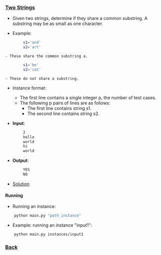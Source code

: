### [Two Strings](https://www.hackerrank.com/challenges/two-strings/problem)
- Given two strings, determine if they share a common substring. A substring may be as small as one character.

- Example:
````bash
        s1='and'
        s2='art'
````
    - These share the common substring a.

````bash
        s1='be'
        s2='cat'
````
    - These do not share a substring.

- Instance format:
    - The first line contains a single integer p, the number of test cases.
    - The following p pairs of lines are as follows:
        - The first line contains string s1.
        - The second line contains string s2.

- **Input**:
````bash
        2
        hello
        world
        hi
        world
````

- **Output**:
````bash
        YES
        NO
````

- [Solution](main.py)

#### Running
- Running an instance:
````bash
    python main.py "path_instance"
````

- Example: running an instance "input1":
````bash
    python main.py instances/input1
````

### [Back](../../README.md)